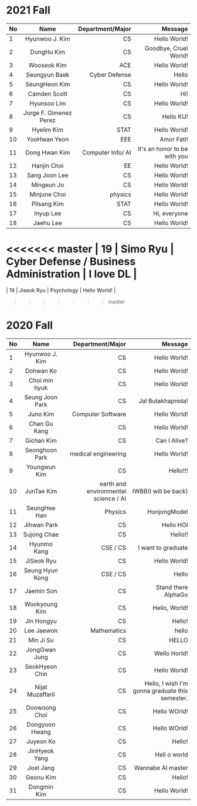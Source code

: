 2021 Fall
==
| No   |      Name      | Department/Major |      Message |
| ---- | :------------: | ---------------: | -----------: |
| 1    | Hyunwoo J. Kim |               CS | Hello World! |
| 2   | DongHu Kim     | CS               | Goodbye, Cruel World! |
| 3   |   Wooseok Kim  |              ACE | Hello World! |
| 4   | Seungyun Baek  | Cyber Defense    | Hello          |
| 5   | SeungHeon Kim  | CS               | Hello World!  |
| 6   | Camden Scott   | CS               | Hi!          |
| 7   | Hyunsoo Lim    | CS               | Hello World! |
| 8    | Jorge F. Gimenez Perez |       CS | Hello KU!    |
| 9    | Hyelim Kim |               STAT | Hello World! |
| 10   | YooHwan Yeon | EEE | Amor Fati! |
| 11   | Dong Hwan Kim  | Computer Info/ AI| It's an honor to be with you |
| 12    | Hanjin Choi    |               EE | Hello World! | 
| 13    | Sang Joon Lee | CS             | Hello World! |
| 14   | Mingeun Jo     |   CS              | Hello World! |
| 15   |     Minjune Choi      | physics | Hello World! |
| 16    | Pilsang Kim    |               STAT | Hello World! |
| 17    | Inyup Lee    |               CS | Hi, everyone | 
| 18    | Jaehu Lee    | CS               | Hello World! | 
<<<<<<< master
| 19    | Simo Ryu    | Cyber Defense / Business Administration | I love DL |
=======
| 19    | Jiseok Ryu   | Psychology      | Hello World! |
>>>>>>> master

2020 Fall
==
| No   |      Name      | Department/Major |      Message |
| ---- | :------------: | ---------------: | -----------: |
| 1    | Hyunwoo J. Kim |               CS | Hello World! |
| 2    |   Dohwan Ko    |               CS | Hello World! |
| 3    | Choi min hyuk  | CS               | Hello World! |
| 4    | Seung Joon Park| CS               | Jal Butakhapnida! |
| 5    |    Juno Kim    | Computer Software| Hello World!      |
| 6    | Chan Gu Kang   | CS               | Hello World!      |
| 7    |   Gichan Kim   |               CS | Can I Alive? |
| 8    | Seonghoon Park | medical engineering| Hello World!      |
| 9    | Youngwun Kim   | CS               | Hello!!!     |
| 10   | JunTae Kim     | earth and environmental science / AI| IWBB(I will be back) |
| 11   | SeungHee Han   |    Physics       | HonjongModel |
| 12   | Jihwan Park    | CS               | Hello HOI    |
| 13   | Sujong Chae    | CS               | Hello!!      |
| 14   | Hyunmo Kang    | CSE / CS         | I want to graduate |
| 15   | JiSeok Ryu     | CS               | Hello World! |
| 16   | Seung Hyun Kong| CSE / CS         | Hello        |
| 17   | Jaemin Son     | CS               | Stand there AlphaGo |
| 18   | Wookyoung Kim  | CS               | Hello, World! |
| 19   | Jin Hongyu     | CS               | Hello!        |
| 20   | Lee Jaewon     | Mathematics      | hello |
| 21   | Min Ji Su      | CS               | HELLO         |
| 22   | JongGwan Jung  | CS               | Wello Horld!  |
| 23   | SeokHyeon Chin | CS               | Hello World!  |
| 24   | Nijat Muzaffarli |       CS | Hello, I wish I'm gonna graduate this semester. |
| 25   | Doowoong Choi  | CS               | Hello WOrld!  |
| 26   | Dongyoon Hwang | CS               | Hello WOrld!  |
| 27   | Juyeon Ko      | CS               | Hello! |
| 28   | JinHyeok Yang  | CS               | Hell o world  |
| 29   | Joel Jang      | CS               | Wannabe AI master |
| 30   | Geonu Kim      | CS               | Hello!        |
| 31   |   Dongmin Kim  |               CS | Hello World! |
